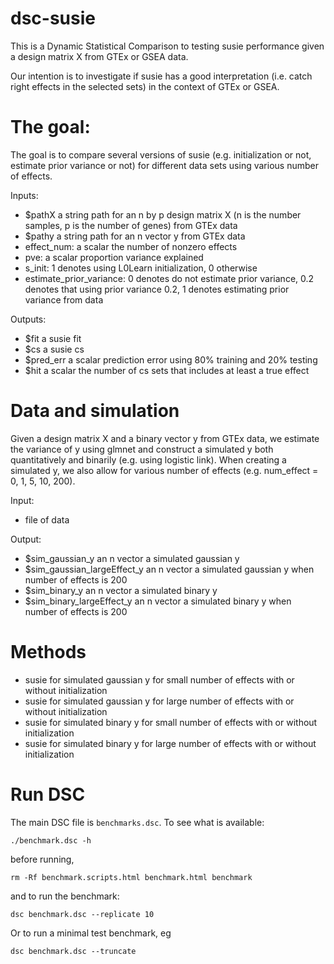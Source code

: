 # dsc-susie

This is a Dynamic Statistical Comparison to testing susie performance given a design matrix X from GTEx or GSEA data.

Our intention is to investigate if susie has a good interpretation (i.e. catch right effects in the selected sets) in the context of GTEx or GSEA.

# The goal:

The goal is to compare several versions of susie (e.g. initialization or not, estimate prior variance or not) for different data sets using various number of effects. 

Inputs:

  - $pathX a string path for an n by p design matrix X (n is the number samples, p is the number of genes) from GTEx data
  - $pathy a string path for an n vector y from GTEx data
  - effect_num: a scalar the number of nonzero effects
  - pve: a scalar proportion variance explained
  - s_init: 1 denotes using L0Learn initialization, 0 otherwise
  - estimate_prior_variance: 0 denotes do not estimate prior variance, 0.2 denotes that using prior variance 0.2, 1 denotes estimating prior variance from data
  
Outputs:

  - $fit a susie fit
  - $cs a susie cs
  - $pred_err a scalar prediction error using 80% training and 20% testing
  - $hit a scalar the number of cs sets that includes at least a true effect
  
# Data and simulation

Given a design matrix X and a binary vector y from GTEx data, we estimate the variance of y using glmnet and construct a simulated y both quantitatively and binarily (e.g. using logistic link). When creating a simulated y, we also allow for various number of effects (e.g. num_effect = 0, 1, 5, 10, 200). 

Input:
  - file of data

Output:
  - $sim_gaussian_y an n vector a simulated gaussian y
  - $sim_gaussian_largeEffect_y an n vector a simulated gaussian y when number of effects is 200
  - $sim_binary_y an n vector a simulated binary y
  - $sim_binary_largeEffect_y an n vector a simulated binary y when number of effects is 200

# Methods

  - susie for simulated gaussian y for small number of effects with or without initialization
  - susie for simulated gaussian y for large number of effects with or without initialization
  - susie for simulated binary y for small number of effects with or without initialization
  - susie for simulated binary y for large number of effects with or without initialization

# Run DSC

The main DSC file is `benchmarks.dsc`. To see what is available:

```
./benchmark.dsc -h
```

before running, 
```
rm -Rf benchmark.scripts.html benchmark.html benchmark

```

and to run the benchmark:

```
dsc benchmark.dsc --replicate 10
```

Or to run a minimal test benchmark, eg
```
dsc benchmark.dsc --truncate
```

